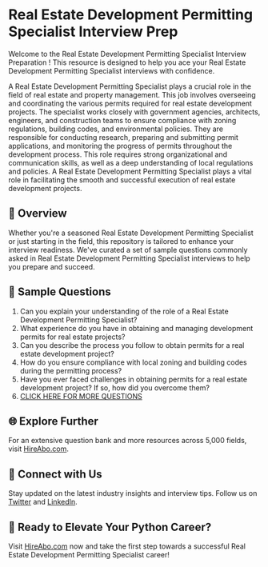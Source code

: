 # Real Estate Development Permitting Specialist Interview Prep

Welcome to the Real Estate Development Permitting Specialist Interview Preparation ! This resource is designed to help you ace your Real Estate Development Permitting Specialist interviews with confidence.

A Real Estate Development Permitting Specialist plays a crucial role in the field of real estate and property management. This job involves overseeing and coordinating the various permits required for real estate development projects. The specialist works closely with government agencies, architects, engineers, and construction teams to ensure compliance with zoning regulations, building codes, and environmental policies. They are responsible for conducting research, preparing and submitting permit applications, and monitoring the progress of permits throughout the development process. This role requires strong organizational and communication skills, as well as a deep understanding of local regulations and policies. A Real Estate Development Permitting Specialist plays a vital role in facilitating the smooth and successful execution of real estate development projects.

## 🚀 Overview

Whether you're a seasoned Real Estate Development Permitting Specialist or just starting in the field, this repository is tailored to enhance your interview readiness. We've curated a set of sample questions commonly asked in Real Estate Development Permitting Specialist interviews to help you prepare and succeed.

## 📝 Sample Questions

1. Can you explain your understanding of the role of a Real Estate Development Permitting Specialist?
2. What experience do you have in obtaining and managing development permits for real estate projects?
3. Can you describe the process you follow to obtain permits for a real estate development project?
4. How do you ensure compliance with local zoning and building codes during the permitting process?
5. Have you ever faced challenges in obtaining permits for a real estate development project? If so, how did you overcome them?
6. [CLICK HERE FOR MORE QUESTIONS](https://hireabo.com/job/21_3_35/Real%20Estate%20Development%20Permitting%20Specialist)

## 🌐 Explore Further

For an extensive question bank and more resources across 5,000 fields, visit [HireAbo.com](https://www.hireabo.com).

## 📱 Connect with Us

Stay updated on the latest industry insights and interview tips. Follow us on [Twitter](https://twitter.com/hireabo) and [LinkedIn](https://www.linkedin.com/in/hire-abo-3609972a8/).

## 🚀 Ready to Elevate Your Python Career?

Visit [HireAbo.com](https://www.hireabo.com) now and take the first step towards a successful Real Estate Development Permitting Specialist career!
